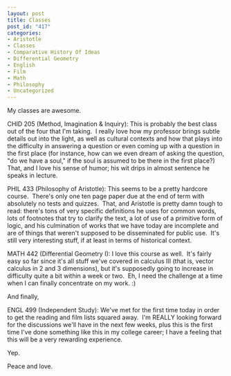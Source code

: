 ```yaml
--- 
layout: post
title: Classes
post_id: "417"
categories:
- Aristotle
- Classes
- Comparative History Of Ideas
- Differential Geometry
- English
- Film
- Math
- Philosophy
- Uncategorized
---
```

<p>My classes are awesome.</p>  <p>CHID 205 (Method, Imagination &amp; Inquiry): This is probably the best class out of the four that I'm taking.&#160; I really love how my professor brings subtle details out into the light, as well as cultural contexts and how that plays into the difficulty in answering a question or even coming up with a question in the first place (for instance, how can we even dream of asking the question, &quot;do we have a soul,&quot; if the soul is assumed to be there in the first place?)&#160; That, and I love his sense of humor; his wit drips in almost sentence he speaks in lecture.</p>  <p>PHIL 433 (Philosophy of Aristotle): This seems to be a pretty hardcore course.&#160; There's only one ten page paper due at the end of term with absolutely no tests and quizzes.&#160; That, and Aristotle is pretty damn tough to read: there's tons of very specific definitions he uses for common words, lots of footnotes that try to clarify the text, a lot of use of a primitive form of logic, and his culmination of works that we have today are incomplete and are of things that weren't supposed to be disseminated for public use.&#160; It's still very interesting stuff, if at least in terms of historical context.</p>  <p>MATH 442 (Differential Geometry I): I love this course as well.&#160; It's fairly easy so far since it's all stuff we've covered in calculus III (that is, vector calculus in 2 and 3 dimensions), but it's supposedly going to increase in difficulty quite a bit within a week or two.&#160; Eh, I need the challenge at a time when I can finally concentrate on my work. :)</p>  <p>And finally,</p>  <p>ENGL 499 (Independent Study): We've met for the first time today in order to get the reading and film lists squared away.&#160; I'm REALLY looking forward for the discussions we'll have in the next few weeks, plus this is the first time I've done something like this in my college career; I have a feeling that this will be a very rewarding experience.</p>  <p>Yep.</p>  <p>Peace and love.</p>
